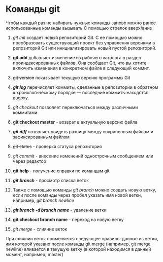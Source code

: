 # Команды git

Чтобы каждый раз не набирать нужные команды заново можно ранее использованные команды вызывать С помощью стрелок вверх/вниз 


1. *git init* создает новый репозиторий Git. С ее помощью можно преобразовать существующий проект без управления версиями в репозиторий Git или инициализировать новый пустой репозиторий.

2. **git add** добавляет изменение из рабочего каталога в раздел проиндексированных файлов. Она сообщает Git, что вы хотите включить изменения в конкретном файле в следующий коммит.

3. ~~git version~~ показывает текущую версию программы Git

4. ***git log*** перечисляет коммиты, сделанные в репозитории в обратном к хронологическому порядке — последние коммиты находятся вверху.

5. *git checkout* позволяет переключаться между различными коммитами

6. **git checkout master** - возврат в актуальную версию файла 

7. ***git diff*** позволяет увидеть разницу между сохраненным файлом и зафиксированным файлом

8. ~~git status~~ - проверка статуса репозитория

9. *git commit* - внесение изменений однострочным сообщением или через редактор

10. **git help** - получение справки по командам git

11. ***git branch*** - просмотр списка веток

12. Также с помощью команды *git branch* можно создать новую ветку, если после команды через пробел указать имя новой ветки, например, *git branch newline*
 
13. ***git branch -d branch name*** - удаление ветки

 14. **git checkout branch name** - переход на новую ветку

 15. _git merge_ - слияние веток

 При слиянии веток применяется следующее правило: данные из ветки, имя которой указано после команды git merge (например, git merge newline) вливается в текущую ветку (в которой находимся в данный момент, например, master)
